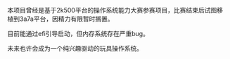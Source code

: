 本项目曾经是基于2k500平台的操作系统能力大赛参赛项目，比赛结束后试图移植到3a7a平台，因精力有限暂时搁置。

目前能通过efi引导启动，但内存系统存在严重bug。

未来也许会成为一个纯兴趣驱动的玩具操作系统。
